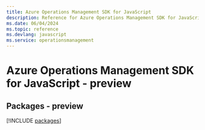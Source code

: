 ```yaml
---
title: Azure Operations Management SDK for JavaScript
description: Reference for Azure Operations Management SDK for JavaScript
ms.date: 06/04/2024
ms.topic: reference
ms.devlang: javascript
ms.service: operationsmanagement
---
```

# Azure Operations Management SDK for JavaScript - preview
## Packages - preview
[!INCLUDE [packages](operations-management-index.md)]